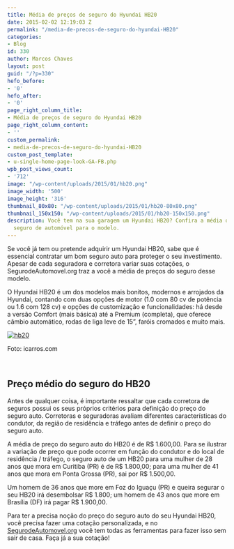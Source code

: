 ```yaml
---
title: Média de preços de seguro do Hyundai HB20
date: 2015-02-02 12:19:03 Z
permalink: "/media-de-precos-de-seguro-do-hyundai-HB20"
categories:
- Blog
id: 330
author: Marcos Chaves
layout: post
guid: "/?p=330"
hefo_before:
- '0'
hefo_after:
- '0'
page_right_column_title:
- Média de preços de seguro do Hyundai HB20
page_right_column_content:
- ''
custom_permalink:
- media-de-precos-de-seguro-do-hyundai-HB20
custom_post_template:
- u-single-home-page-look-GA-FB.php
wpb_post_views_count:
- '712'
image: "/wp-content/uploads/2015/01/hb20.png"
image_width: '500'
image_height: '316'
thumbnail_80x80: "/wp-content/uploads/2015/01/hb20-80x80.png"
thumbnail_150x150: "/wp-content/uploads/2015/01/hb20-150x150.png"
description: Você tem na sua garagem um Hyundai HB20? Confira a média de preços de
  seguro de automóvel para o modelo.
---
```


Se você já tem ou pretende adquirir um Hyundai HB20, sabe que é essencial contratar um bom seguro auto para proteger o seu investimento. Apesar de cada seguradora e corretora variar suas cotações, o SegurodeAutomovel.org traz a você a média de preços do seguro desse modelo.

O Hyundai HB20 é um dos modelos mais bonitos, modernos e arrojados da Hyundai, contando com duas opções de motor (1.0 com 80 cv de potência ou 1.6 com 128 cv) e opções de customização e funcionalidades: há desde a versão Comfort (mais básica) até a Premium (completa), que oferece câmbio automático, rodas de liga leve de 15”, faróis cromados e muito mais.

<div id="attachment_331"  class="wp-caption aligncenter">
  <a href="/wp-content/uploads/2015/01/hb20.png"><img class="img-adjustment wp-image-331 size-full" src="/wp-content/uploads/2015/01/hb20.png" alt="hb20" width="500" height="316" srcset="/wp-content/uploads/2015/01/hb20.png 500w, /wp-content/uploads/2015/01/hb20-250x158.png 250w, /wp-content/uploads/2015/01/hb20-120x76.png 120w" sizes="(max-width: 500px) 100vw, 500px" /></a>
  
  <p class="wp-caption-text">
    Foto: icarros.com
  </p>
</div>

&nbsp;

## Preço médio do seguro do HB20

Antes de qualquer coisa, é importante ressaltar que cada corretora de seguros possui os seus próprios critérios para definição do preço do seguro auto. Corretoras e seguradoras avaliam diferentes características do condutor, da região de residência e tráfego antes de definir o preço do seguro auto.

A média de preço do seguro auto do HB20 é de R$ 1.600,00. Para se ilustrar a variação de preço que pode ocorrer em função do condutor e do local de residência / tráfego, o seguro auto de um HB20 para uma mulher de 28 anos que mora em Curitiba (PR) é de R$ 1.800,00; para uma mulher de 41 anos que mora em Ponta Grossa (PR), sai por R$ 1.500,00.
  
Um homem de 36 anos que more em Foz do Iguaçu (PR) e queira segurar o seu HB20 irá desembolsar R$ 1.800; um homem de 43 anos que more em Brasília (DF) irá pagar R$ 1.900,00.

Para ter a precisa noção do preço do seguro auto do seu Hyundai HB20, você precisa fazer uma cotação personalizada, e no [SegurodeAutomovel.org](/) você tem todas as ferramentas para fazer isso sem sair de casa. Faça já a sua cotação!